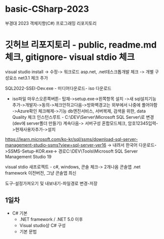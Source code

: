 # basic-CSharp-2023
부경대 2023  객체지향(C#) 프로그래밍 리포지토리

 깃허브 리포지토리 - public, readme.md 체크, gitignore- visual stdio 체크
=======
visual studio install ->  수정-> 워크로드 asp.net, .net데스크톱개발 체크
-> 개별 구성요소 net3.1 체크 추가

SQL2022-SSEI-Dev.exe - 미디어다운로드- iso 다운로드
- iso파일 마우스오른쪽버튼- 탑재->setup.exe->왼쪽항목 설치
->새 sql설치기능추가->개발자->동의->체크안하고다음->방화벽경고는 외부에서 나중에 풀어야함
->Azure확인 체크해제->기능 db엔진서비스, 서버복제, 검색을 위한, data Quality 체크
인스턴스루트 - C:\DEV\Server\Microsoft SQL Server\로 변경(dev에 server폴더 만들기)
계속다음-> 서버구성 혼합모드체크, 암호12345입력->현재사용자추가->설치

https://learn.microsoft.com/ko-kr/sql/ssms/download-sql-server-management-studio-ssms?view=sql-server-ver16
-> 내려서 한국어 다운로드->SSMS-Setup-KOR.exe->
경로C:\DEV\Tools\Microsoft SQL Server Management Studio 19

visual stdio 새프로젝트 - c#, windows, 콘솔 체크-> 2개나옴
콘솔앱 .net framework 이전버전, 그냥 콘솔앱 최신

도구-설정가져오기 및 내보내기-파일경로 변경-저장

## 1일차
- C# 기본
	- .NET framework / .NET 5.0 이후
	- Visual studio상 C# 구성
	- 기본 문법
